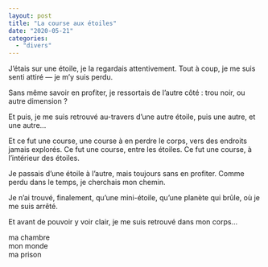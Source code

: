 ```yaml
---
layout: post
title: "La course aux étoiles"
date: "2020-05-21"
categories:
  - "divers"
---
```


J’étais sur une étoile, je la regardais attentivement. Tout à coup, je me suis senti attiré — je m’y suis perdu.

Sans même savoir en profiter, je ressortais de l’autre côté : trou noir, ou autre dimension ?   

Et puis, je me suis retrouvé au-travers d’une autre étoile, puis une autre, et une autre...   

Et ce fut une course, une course à en perdre le corps, vers des endroits jamais explorés. Ce fut une course, entre les étoiles. Ce fut une course, à l’intérieur des étoiles.   

Je passais d’une étoile à l’autre, mais toujours sans en profiter. Comme perdu dans le temps, je cherchais mon chemin.   

Je n’ai trouvé, finalement, qu’une mini-étoile, qu’une planète qui brûle, où je me suis arrêté.   

Et avant de pouvoir y voir clair, je me suis retrouvé dans mon corps...   

  ma chambre   
  mon monde   
  ma prison   
